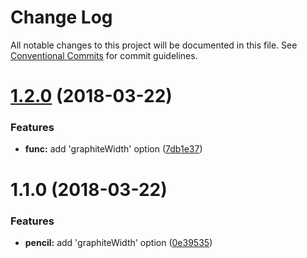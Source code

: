 # Change Log

All notable changes to this project will be documented in this file.
See [Conventional Commits](https://conventionalcommits.org) for commit guidelines.

<a name="1.2.0"></a>
# [1.2.0](https://github.com/NetanelBasal/lerna-play/compare/aaaa-test@1.1.0...aaaa-test@1.2.0) (2018-03-22)


### Features

* **func:** add 'graphiteWidth' option ([7db1e37](https://github.com/NetanelBasal/lerna-play/commit/7db1e37))




<a name="1.1.0"></a>
# 1.1.0 (2018-03-22)


### Features

* **pencil:** add 'graphiteWidth' option ([0e39535](https://github.com/NetanelBasal/lerna-play/commit/0e39535))
